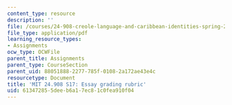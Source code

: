```yaml
---
content_type: resource
description: ''
file: /courses/24-908-creole-language-and-caribbean-identities-spring-2017/613472855deeb6a17ec81c0fea910f04_MIT24_908s17_assn_rubric.pdf
file_type: application/pdf
learning_resource_types:
- Assignments
ocw_type: OCWFile
parent_title: Assignments
parent_type: CourseSection
parent_uid: 88051888-2277-785f-0108-2a172ae43e4c
resourcetype: Document
title: 'MIT 24.908 S17: Essay grading rubric'
uid: 61347285-5dee-b6a1-7ec8-1c0fea910f04
---
```

